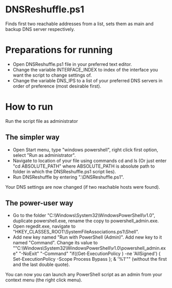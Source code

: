 # DNSReshuffle.ps1
Finds first two reachable addresses from a list, sets them as main and backup DNS server respectively.

# Preparations for running
- Open DNSReshuffle.ps1 file in your preferred text editor.
- Change the variable INTERFACE_INDEX to index of the interface you want the script to change settings of. 
- Change the variable DNS_IPS to a list of your preferred DNS servers in order of preference (most desirable first).

# How to run
Run the script file as administrator

## The simpler way
- Open Start menu, type "windows powershell", right click first option, select "Run as administrator". 
- Navigate to location of your file using commands cd and ls (Or just enter "cd ABSOLUTE_PATH" where ABSOLUTE_PATH is absolute path to folder in which the DNSReshuffle.ps1 script lies). 
- Run DNSReshuffle by entering ".\DNSReshuffle.ps1".

Your DNS settings are now changed (if two reachable hosts were found).

## The power-user way
- Go to the folder "C:\Windows\System32\WindowsPowerShell\v1.0", duplicate powershell.exe, rename the copy to powershell_admin.exe. 
- Open regedit.exe, navigate to "HKEY_CLASSES_ROOT\SystemFileAssociations\.ps1\Shell\". 
- Add new key named "Run with PowerShell (Admin)". Add new key to it named "Command". Change its value to ""C:\Windows\System32\WindowsPowerShell\v1.0\powershell_admin.exe" "-NoExit"  "-Command" "if((Get-ExecutionPolicy ) -ne 'AllSigned') { Set-ExecutionPolicy -Scope Process Bypass }; & '%1'"" (without the first and the last double quote). 

You can now you can launch any PowerShell script as an admin from your context menu (the right click menu).
